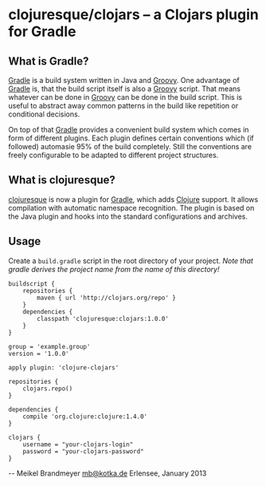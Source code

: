 # clojuresque/clojars – a Clojars plugin for Gradle

## What is Gradle?

[Gradle][] is a build system written in Java and [Groovy][]. One advantage
of [Gradle][] is, that the build script itself is also a [Groovy][] script.
That means whatever can be done in [Groovy][] can be done in the build
script. This is useful to abstract away common patterns in the build like
repetition or conditional decisions.

On top of that [Gradle][] provides a convenient build system which comes
in form of different plugins. Each plugin defines certain conventions which
(if followed) automasie 95% of the build completely. Still the conventions
are freely configurable to be adapted to different project structures.

## What is clojuresque?

[clojuresque][cg] is now a plugin for [Gradle][], which adds [Clojure][clj]
support. It allows compilation with automatic namespace recognition. The
plugin is based on the Java plugin and hooks into the standard configurations
and archives.

## Usage

Create a `build.gradle` script in the root directory of your project. *Note
that gradle derives the project name from the name of this directory!*

    buildscript {
        repositories {
            maven { url 'http://clojars.org/repo' }
        }
        dependencies {
            classpath 'clojuresque:clojars:1.0.0'
        }
    }
    
    group = 'example.group'
    version = '1.0.0'
    
    apply plugin: 'clojure-clojars'
    
    repositories {
        clojars.repo()
    }
    
    dependencies {
        compile 'org.clojure:clojure:1.4.0'
    }
    
    clojars {
        username = "your-clojars-login"
        password = "your-clojars-password"
    }

-- 
Meikel Brandmeyer <mb@kotka.de>
Erlensee, January 2013

[Gradle]: http://www.gradle.org
[Groovy]: http://groovy.codehaus.org
[clj]:    http://clojure.org
[cg]:     http://bitbucket.org/clojuresque
[cr]:     http://clojars.org
